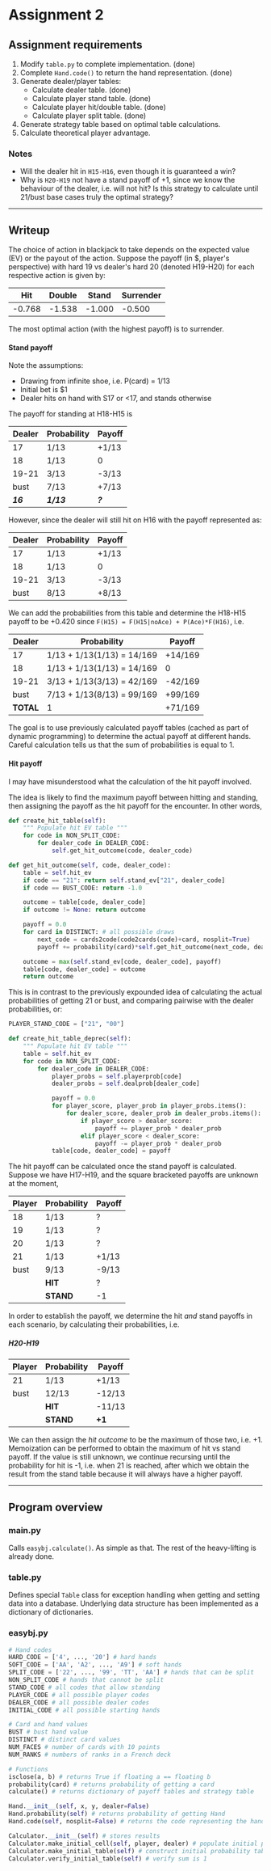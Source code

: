 # Assignment 2

## Assignment requirements

1. Modify `table.py` to complete implementation. (done)
2. Complete `Hand.code()` to return the hand representation. (done)
3. Generate dealer/player tables:
    + Calculate dealer table. (done)
    + Calculate player stand table. (done)
    + Calculate player hit/double table. (done)
    + Calculate player split table. (done)
4. Generate strategy table based on optimal table calculations.
5. Calculate theoretical player advantage.

### Notes

+ Will the dealer hit in `H15-H16`, even though it is guaranteed a win?
+ Why is `H20-H19` not have a stand payoff of +1, since we know the behaviour of the dealer, i.e. will not hit? Is this strategy to calculate until 21/bust base cases truly the optimal strategy?

---

## Writeup

The choice of action in blackjack to take depends on the expected value (EV) or the payout of the action. Suppose the payoff (in $, player's perspective) with hard 19 vs dealer's hard 20 (denoted H19-H20) for each respective action is given by:

| Hit    | Double | Stand  | Surrender |
|--------|--------|--------|-----------|
| -0.768 | -1.538 | -1.000 | -0.500    |

The most optimal action (with the highest payoff) is to surrender.

#### Stand payoff

Note the assumptions:
+ Drawing from infinite shoe, i.e. P(card) = 1/13
+ Initial bet is $1
+ Dealer hits on hand with S17 or <17, and stands otherwise

The payoff for standing at H18-H15 is

| Dealer | Probability | Payoff |
|---|---|---|
| 17 | 1/13 | +1/13 |
| 18 | 1/13 | 0 |
| 19-21 | 3/13 | -3/13 |
| bust | 7/13 | +7/13 |
| ***16*** | ***1/13*** | ***?*** |

However, since the dealer will still hit on H16 with the payoff represented as:

| Dealer | Probability | Payoff |
|---|---|---|
| 17 | 1/13 | +1/13 |
| 18 | 1/13 | 0 |
| 19-21 | 3/13 | -3/13 |
| bust | 8/13 | +8/13 |

We can add the probabilities from this table and determine the H18-H15 payoff to be +0.420 since `F(H15) = F(H15|noAce) + P(Ace)*F(H16)`, i.e.

| Dealer | Probability | Payoff |
|---|---|---|
| 17 | 1/13 + 1/13(1/13) = 14/169 | +14/169 |
| 18 | 1/13 + 1/13(1/13) = 14/169 | 0 |
| 19-21 | 3/13 + 1/13(3/13) = 42/169 | -42/169 |
| bust | 7/13 + 1/13(8/13) = 99/169 | +99/169 |
| **TOTAL** | 1 | +71/169 |

The goal is to use previously calculated payoff tables (cached as part of dynamic programming) to determine the actual payoff at different hands. Careful calculation tells us that the sum of probabilities is equal to 1.

#### Hit payoff

I may have misunderstood what the calculation of the hit payoff involved.

The idea is likely to find the maximum payoff between hitting and standing, then assigning the payoff as the hit payoff for the encounter.
In other words,

```python
def create_hit_table(self):
    """ Populate hit EV table """
    for code in NON_SPLIT_CODE:
        for dealer_code in DEALER_CODE:
            self.get_hit_outcome(code, dealer_code)

def get_hit_outcome(self, code, dealer_code):
    table = self.hit_ev
    if code == "21": return self.stand_ev["21", dealer_code]
    if code == BUST_CODE: return -1.0

    outcome = table[code, dealer_code]
    if outcome != None: return outcome

    payoff = 0.0
    for card in DISTINCT: # all possible draws
        next_code = cards2code(code2cards(code)+card, nosplit=True)
        payoff += probability(card)*self.get_hit_outcome(next_code, dealer_code)

    outcome = max(self.stand_ev[code, dealer_code], payoff)
    table[code, dealer_code] = outcome
    return outcome
```

This is in contrast to the previously expounded idea of calculating the actual probabilities of getting 21 or bust, and comparing pairwise with the dealer probabilities, or:

```python
PLAYER_STAND_CODE = ["21", "00"]

def create_hit_table_deprec(self):
    """ Populate hit EV table """
    table = self.hit_ev
    for code in NON_SPLIT_CODE:
        for dealer_code in DEALER_CODE:
            player_probs = self.playerprob[code]
            dealer_probs = self.dealprob[dealer_code]

            payoff = 0.0
            for player_score, player_prob in player_probs.items():
                for dealer_score, dealer_prob in dealer_probs.items():
                    if player_score > dealer_score:
                        payoff += player_prob * dealer_prob
                    elif player_score < dealer_score:
                        payoff -= player_prob * dealer_prob
            table[code, dealer_code] = payoff
```

The hit payoff can be calculated once the stand payoff is calculated. Suppose we have H17-H19, and the square bracketed payoffs are unknown at the moment,

| Player | Probability | Payoff |
|---|---|---|
| 18 | 1/13 | ? |
| 19 | 1/13 | ? |
| 20 | 1/13 | ? |
| 21 | 1/13 | +1/13 |
| bust | 9/13 | -9/13 |
|| **HIT** | ? |
|| **STAND** | -1 |

In order to establish the payoff, we determine the hit *and* stand payoffs in each scenario, by calculating their probabilities, i.e.

##### H20-H19

| Player | Probability | Payoff |
|---|---|---|
| 21 | 1/13 | +1/13 |
| bust | 12/13 | -12/13 |
|| **HIT** | -11/13 |
|| **STAND** | **+1** |

We can then assign the *hit outcome* to be the maximum of those two, i.e. +1.
Memoization can be performed to obtain the maximum of hit vs stand payoff.
If the value is still unknown, we continue recursing until the probability for hit is -1, i.e. when 21 is reached, after which we obtain the result from the stand table because it will always have a higher payoff.

---

## Program overview

### main.py
Calls `easybj.calculate()`. As simple as that. The rest of the heavy-lifting is already done.

### table.py
Defines special `Table` class for exception handling when getting and setting data into a database. Underlying data structure has been implemented as a dictionary of dictionaries.

### easybj.py
```python
# Hand codes
HARD_CODE = ['4', ..., '20'] # hard hands
SOFT_CODE = ['AA', 'A2', ..., 'A9'] # soft hands
SPLIT_CODE = ['22', ..., '99', 'TT', 'AA'] # hands that can be split
NON_SPLIT_CODE # hands that cannot be split
STAND_CODE # all codes that allow standing
PLAYER_CODE # all possible player codes
DEALER_CODE # all possible dealer codes
INITIAL_CODE # all possible starting hands

# Card and hand values
BUST # bust hand value
DISTINCT # distinct card values
NUM_FACES # number of cards with 10 points
NUM_RANKS # numbers of ranks in a French deck

# Functions
isclose(a, b) # returns True if floating a == floating b
probability(card) # returns probability of getting a card
calculate() # returns dictionary of payoff tables and strategy table

Hand.__init__(self, x, y, dealer=False)
Hand.probability(self) # returns probability of getting Hand
Hand.code(self, nosplit=False) # returns the code representing the hand

Calculator.__init__(self) # stores results
Calculator.make_initial_cell(self, player, dealer) # populate initial probability table
Calculator.make_initial_table(self) # construct initial probability table
Calculator.verify_initial_table(self) # verify sum is 1
```
